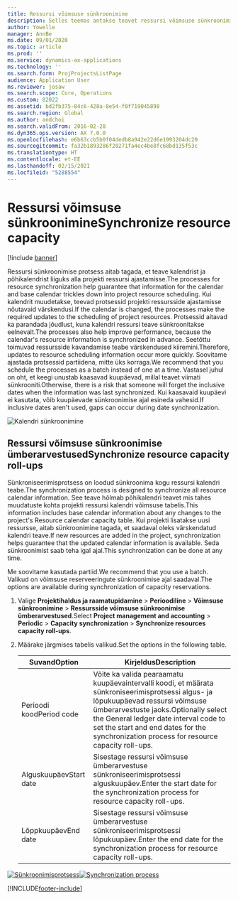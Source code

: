 ```yaml
---
title: Ressursi võimsuse sünkroonimine
description: Selles teemas antakse teavet ressursi võimsuse sünkroonimise kohta kalendrites ja projektides.
author: Yowelle
manager: AnnBe
ms.date: 09/01/2020
ms.topic: article
ms.prod: ''
ms.service: dynamics-ax-applications
ms.technology: ''
ms.search.form: ProjProjectsListPage
audience: Application User
ms.reviewer: josaw
ms.search.scope: Core, Operations
ms.custom: 82022
ms.assetid: bd2fb375-84c6-428a-8e54-f0f719045898
ms.search.region: Global
ms.author: andchoi
ms.search.validFrom: 2016-02-28
ms.dyn365.ops.version: AX 7.0.0
ms.openlocfilehash: e6b63ccb5b0f04dedb8a942e22d6e1993204dc20
ms.sourcegitcommit: fa32b1893286f20271fa4ec4be8fc68bd135f53c
ms.translationtype: HT
ms.contentlocale: et-EE
ms.lasthandoff: 02/15/2021
ms.locfileid: "5288554"
---
```

# <a name="synchronize-resource-capacity"></a><span data-ttu-id="553d8-103">Ressursi võimsuse sünkroonimine</span><span class="sxs-lookup"><span data-stu-id="553d8-103">Synchronize resource capacity</span></span>

[!include [banner](../includes/banner.md)]

<span data-ttu-id="553d8-104">Ressursi sünkroonimise protsess aitab tagada, et teave kalendrist ja põhikalendrist liiguks alla projekti ressursi ajastamisse.</span><span class="sxs-lookup"><span data-stu-id="553d8-104">The processes for resource synchronization help guarantee that information for the calendar and base calendar trickles down into project resource scheduling.</span></span> <span data-ttu-id="553d8-105">Kui kalendrit muudetakse, teevad protsessid projekti ressursside ajastamisse nõutavaid värskendusi.</span><span class="sxs-lookup"><span data-stu-id="553d8-105">If the calendar is changed, the processes make the required updates to the scheduling of project resources.</span></span> <span data-ttu-id="553d8-106">Protsessid aitavad ka parandada jõudlust, kuna kalendri ressursi teave sünkroonitakse eelnevalt.</span><span class="sxs-lookup"><span data-stu-id="553d8-106">The processes also help improve performance, because the calendar's resource information is synchronized in advance.</span></span> <span data-ttu-id="553d8-107">Seetõttu toimuvad ressursside kavandamise teabe värskendused kiiremini.</span><span class="sxs-lookup"><span data-stu-id="553d8-107">Therefore, updates to resource scheduling information occur more quickly.</span></span> <span data-ttu-id="553d8-108">Soovitame ajastada protsessid partiidena, mitte üks korraga.</span><span class="sxs-lookup"><span data-stu-id="553d8-108">We recommend that you schedule the processes as a batch instead of one at a time.</span></span> <span data-ttu-id="553d8-109">Vastasel juhul on oht, et keegi unustab kaasavad kuupäevad, millal teavet viimati sünkrooniti.</span><span class="sxs-lookup"><span data-stu-id="553d8-109">Otherwise, there is a risk that someone will forget the inclusive dates when the information was last synchronized.</span></span> <span data-ttu-id="553d8-110">Kui kaasavaid kuupäevi ei kasutata, võib kuupäevade sünkroonimise ajal esineda vahesid.</span><span class="sxs-lookup"><span data-stu-id="553d8-110">If inclusive dates aren't used, gaps can occur during date synchronization.</span></span>

![Kalendri sünkroonimine](./media/projectresourcing04-1024x471.jpg)

## <a name="synchronize-resource-capacity-roll-ups"></a><span data-ttu-id="553d8-112">Ressursi võimsuse sünkroonimise ümberarvestused</span><span class="sxs-lookup"><span data-stu-id="553d8-112">Synchronize resource capacity roll-ups</span></span>

<span data-ttu-id="553d8-113">Sünkroniseerimisprotsess on loodud sünkroonima kogu ressursi kalendri teabe.</span><span class="sxs-lookup"><span data-stu-id="553d8-113">The synchronization process is designed to synchronize all resource calendar information.</span></span> <span data-ttu-id="553d8-114">See teave hõlmab põhikalendri teavet mis tahes muudatuste kohta projekti ressursi kalendri võimsuse tabelis.</span><span class="sxs-lookup"><span data-stu-id="553d8-114">This information includes base calendar information about any changes to the project's Resource calendar capacity table.</span></span> <span data-ttu-id="553d8-115">Kui projekti lisatakse uusi ressursse, aitab sünkroonimine tagada, et saadaval oleks värskendatud kalendri teave.</span><span class="sxs-lookup"><span data-stu-id="553d8-115">If new resources are added in the project, synchronization helps guarantee that the updated calendar information is available.</span></span> <span data-ttu-id="553d8-116">Seda sünkroonimist saab teha igal ajal.</span><span class="sxs-lookup"><span data-stu-id="553d8-116">This synchronization can be done at any time.</span></span>

<span data-ttu-id="553d8-117">Me soovitame kasutada partiid.</span><span class="sxs-lookup"><span data-stu-id="553d8-117">We recommend that you use a batch.</span></span> <span data-ttu-id="553d8-118">Valikud on võimsuse reserveeringute sünkroonimise ajal saadaval.</span><span class="sxs-lookup"><span data-stu-id="553d8-118">The options are available during synchronization of capacity reservations.</span></span>

1. <span data-ttu-id="553d8-119">Valige **Projektihaldus ja raamatupidamine** &gt; **Perioodiline** &gt; **Võimsuse sünkroonimine** &gt; **Ressursside võimsuse sünkroonimise ümberarvestused**.</span><span class="sxs-lookup"><span data-stu-id="553d8-119">Select **Project management and accounting** &gt; **Periodic** &gt; **Capacity synchronization** &gt; **Synchronize resources capacity roll-ups**.</span></span>
2. <span data-ttu-id="553d8-120">Määrake järgmises tabelis valikud.</span><span class="sxs-lookup"><span data-stu-id="553d8-120">Set the options in the following table.</span></span>

    | <span data-ttu-id="553d8-121">Suvand</span><span class="sxs-lookup"><span data-stu-id="553d8-121">Option</span></span>      | <span data-ttu-id="553d8-122">Kirjeldus</span><span class="sxs-lookup"><span data-stu-id="553d8-122">Description</span></span> |
    |-------------|-------------|
    | <span data-ttu-id="553d8-123">Perioodi kood</span><span class="sxs-lookup"><span data-stu-id="553d8-123">Period code</span></span> | <span data-ttu-id="553d8-124">Võite ka valida pearaamatu kuupäevaintervalli koodi, et määrata sünkroniseerimisprotsessi algus- ja lõpukuupäevad ressursi võimsuse ümberarvestuste jaoks.</span><span class="sxs-lookup"><span data-stu-id="553d8-124">Optionally select the General ledger date interval code to set the start and end dates for the synchronization process for resource capacity roll-ups.</span></span> |
    | <span data-ttu-id="553d8-125">Alguskuupäev</span><span class="sxs-lookup"><span data-stu-id="553d8-125">Start date</span></span>  | <span data-ttu-id="553d8-126">Sisestage ressursi võimsuse ümberarvestuse sünkroniseerimisprotsessi alguskuupäev.</span><span class="sxs-lookup"><span data-stu-id="553d8-126">Enter the start date for the synchronization process for resource capacity roll-ups.</span></span> |
    | <span data-ttu-id="553d8-127">Lõppkuupäev</span><span class="sxs-lookup"><span data-stu-id="553d8-127">End date</span></span>    | <span data-ttu-id="553d8-128">Sisestage ressursi võimsuse ümberarvestuse sünkroniseerimisprotsessi lõpukuupäev.</span><span class="sxs-lookup"><span data-stu-id="553d8-128">Enter the end date for the synchronization process for resource capacity roll-ups.</span></span> |

<span data-ttu-id="553d8-129">[![Sünkroonimisprotsess](./media/projectresourcing09.jpg)](./media/projectresourcing09.jpg)</span><span class="sxs-lookup"><span data-stu-id="553d8-129">[![Synchronization process](./media/projectresourcing09.jpg)](./media/projectresourcing09.jpg)</span></span>


[!INCLUDE[footer-include](../includes/footer-banner.md)]